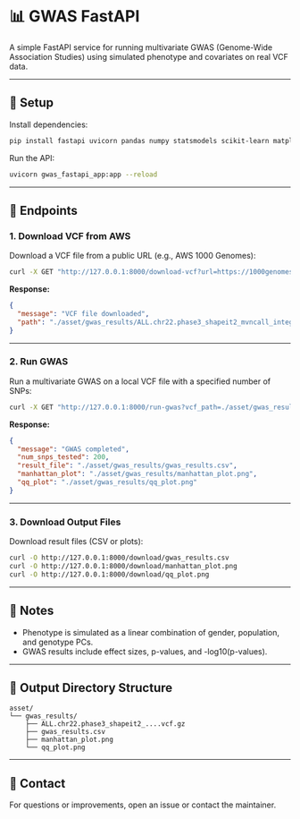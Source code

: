 # 📊 GWAS FastAPI

A simple FastAPI service for running multivariate GWAS (Genome-Wide Association Studies) using simulated phenotype and covariates on real VCF data.

---

## 🚀 Setup

Install dependencies:

```bash
pip install fastapi uvicorn pandas numpy statsmodels scikit-learn matplotlib
```

Run the API:

```bash
uvicorn gwas_fastapi_app:app --reload
```

---

## 🧪 Endpoints

### 1. **Download VCF from AWS**

Download a VCF file from a public URL (e.g., AWS 1000 Genomes):

```bash
curl -X GET "http://127.0.0.1:8000/download-vcf?url=https://1000genomes.s3.amazonaws.com/release/20130502/ALL.chr22.phase3_shapeit2_mvncall_integrated_v5a.20130502.genotypes.vcf.gz"
```

**Response:**
```json
{
  "message": "VCF file downloaded",
  "path": "./asset/gwas_results/ALL.chr22.phase3_shapeit2_mvncall_integrated_v5a.20130502.genotypes.vcf.gz"
}
```

---

### 2. **Run GWAS**

Run a multivariate GWAS on a local VCF file with a specified number of SNPs:

```bash
curl -X GET "http://127.0.0.1:8000/run-gwas?vcf_path=./asset/gwas_results/ALL.chr22.phase3_shapeit2_mvncall_integrated_v5a.20130502.genotypes.vcf.gz&snps=200"
```

**Response:**
```json
{
  "message": "GWAS completed",
  "num_snps_tested": 200,
  "result_file": "./asset/gwas_results/gwas_results.csv",
  "manhattan_plot": "./asset/gwas_results/manhattan_plot.png",
  "qq_plot": "./asset/gwas_results/qq_plot.png"
}
```

---

### 3. **Download Output Files**

Download result files (CSV or plots):

```bash
curl -O http://127.0.0.1:8000/download/gwas_results.csv
curl -O http://127.0.0.1:8000/download/manhattan_plot.png
curl -O http://127.0.0.1:8000/download/qq_plot.png
```

---

## 📝 Notes
- Phenotype is simulated as a linear combination of gender, population, and genotype PCs.
- GWAS results include effect sizes, p-values, and -log10(p-values).

---

## 📂 Output Directory Structure

```
asset/
└── gwas_results/
    ├── ALL.chr22.phase3_shapeit2_....vcf.gz
    ├── gwas_results.csv
    ├── manhattan_plot.png
    └── qq_plot.png
```

---

## 📧 Contact
For questions or improvements, open an issue or contact the maintainer.
